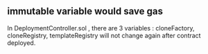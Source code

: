 ## immutable variable would save gas
In DeploymentController.sol , there are 3 variables :  cloneFactory, cloneRegistry, templateRegistry will not change again after contract deployed.